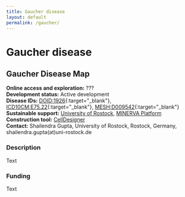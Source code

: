 ```yaml
---
title: Gaucher disease
layout: default
permalink: /gaucher/
---
```


# Gaucher disease
## Gaucher Disease Map

**Online access and exploration:** ???  
**Development status:** Active development  
**Disease IDs:** 
[DOID:1926](https://disease-ontology.org/?id=DOID:1926){:target="_blank"}, 
[ICD10CM:E75.22](https://www.icd10data.com/ICD10CM/Codes/E00-E89/E70-E88/E75-/E75.22){:target="_blank"}, 
[MESH:D009542](https://id.nlm.nih.gov/mesh/D009542.html){:target="_blank"}  
**Sustainable support:** [University of Rostock](https://www.sbi.uni-rostock.de/), [MINERVA Platform](https://minerva.pages.uni.lu/)  
**Construction tool:** [CellDesigner](https://www.celldesigner.org/)  
**Contact:**  Shailendra Gupta, University of Rostock, Rostock, Germany, shailendra.gupta(at)uni-rostock.de  

### Description

Text

### Funding

Text
